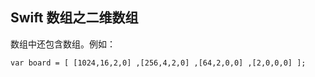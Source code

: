 ## Swift 数组之二维数组
数组中还包含数组。例如：
```
var board = [ [1024,16,2,0] ,[256,4,2,0] ,[64,2,0,0] ,[2,0,0,0] ];
```






